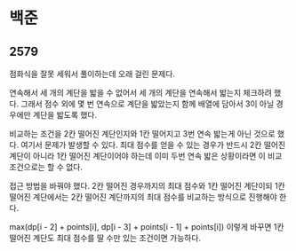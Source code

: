 # 백준

## 2579

점화식을 잘못 세워서 풀이하는데 오래 걸린 문제다.

연속해서 세 개의 계단을 밟을 수 없어서 세 개의 계단을 연속해서 밟는지 체크하려 했다. 그래서 점수 외에 몇 번 연속으로 계단을 밟았는지 함께 배열에 담아서 3이 아닐 경우에만 계단을 밟도록 했다.

비교하는 조건을 2칸 떨어진 계단인지와 1칸 떨어지고 3번 연속 밟는게 아닌 것으로 했다. 여기서 문제가 발생할 수 있다. 최대 점수를 얻을 수 있는 경우가 반드시 2칸 떨어진 계단이 아니라 1칸 떨어진 계단이어야 하는데 이미 두번 연속 밟은 상황이라면 이 비교 조건으로는 할 수 없다.

접근 방법을 바꿔야 했다. 2칸 떨어진 경우까지의 최대 점수와 1칸 떨어진 계단이되 1칸 떨어진 계단에서는 2칸 떨어진 계단까지의 최대 점수를 비교하는 방식으로 진행해야 한다.

max(dp[i - 2] + points[i], dp[i - 3] + points[i - 1] + points[i]) 이렇게 바꾸면 1칸 떨어진 계단도 최대 점수를 딸 수만 있는 조건이면 가능하다.
